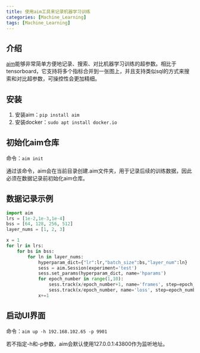 ```yaml
---
title: 使用aim工具来记录机器学习训练
categories: [Machine_Learning]
tags: [Machine_Learning]
---
```


## 介绍
[aim](https://github.com/aimhubio/aim)能够非常简单方便地记录、搜索、对比机器学习训练的超参数。相比于tensorboard，它支持将多个指标合并到一张图上，并且支持类似sql的方式来搜索和对比超参数，可操控性会更加精细。

## 安装
1. 安装aim：`pip install aim`
2. 安装docker：`sudo apt install docker.io`

## 初始化aim仓库
命令：`aim init`

通过该命令，aim会在当前目录创建.aim文件夹，用于记录后续的训练数据，因此必须在数据记录前初始化aim仓库。

## 数据记录示例
```python
import aim
lrs = [1e-2,1e-3,1e-4]
bss = [64, 128, 256, 512]
layer_nums = [1, 2, 3]

x = 1
for lr in lrs:
    for bs in bss:
        for ln in layer_nums:
            hyperparam_dict={"lr":lr,"batch_size":bs,"layer_num":ln}
            sess = aim.Session(experiment='test')
            sess.set_params(hyperparam_dict, name='hparams')
            for epoch_number in range(1,10):
                sess.track(x/epoch_number+1, name='frames', step=epoch_number)
                sess.track(x/epoch_number, name='loss', step=epoch_number)
            x+=1
```

## 启动UI界面
命令：`aim up -h 192.168.102.65 -p 9901`

若不指定-h和-p参数，aim会默认使用127.0.0.1:43800作为监听地址。
